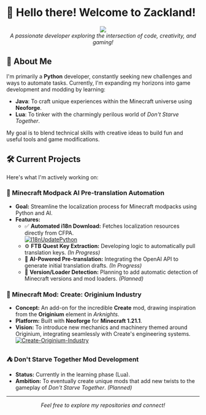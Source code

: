 # 👋 Hello there! Welcome to Zackland!

<p align="center">
  <img src="https://github-readme-stats.vercel.app/api?username=kressety&include_all_commits=true&theme=radical" /><br>
  <em>A passionate developer exploring the intersection of code, creativity, and gaming!</em>
</p>


## 🚀 About Me

I'm primarily a **Python** developer, constantly seeking new challenges and ways to automate tasks. Currently, I'm expanding my horizons into game development and modding by learning:

* **Java**: To craft unique experiences within the Minecraft universe using **Neoforge**.
* **Lua**: To tinker with the charmingly perilous world of *Don't Starve Together*.

My goal is to blend technical skills with creative ideas to build fun and useful tools and game modifications.

## 🛠️ Current Projects

Here's what I'm actively working on:

### 🤖 Minecraft Modpack AI Pre-translation Automation

* **Goal:** Streamline the localization process for Minecraft modpacks using Python and AI.
* **Features:**
    * ✅ **Automated i18n Download:** Fetches localization resources directly from CFPA.  
      [![I18nUpdatePython](https://github-readme-stats.vercel.app/api/pin/?username=zack-zzq&repo=I18nUpdatePython&theme=radical)](https://github.com/zack-zzq/I18nUpdatePython)
    * ⚙️ **FTB Quest Key Extraction:** Developing logic to automatically pull translation keys. *(In Progress)*
    * 🧠 **AI-Powered Pre-translation:** Integrating the OpenAI API to generate initial translation drafts. *(In Progress)*
    * 📅 **Version/Loader Detection:** Planning to add automatic detection of Minecraft versions and mod loaders. *(Planned)*

### 💎 Minecraft Mod: Create: Originium Industry

* **Concept:** An add-on for the incredible **Create** mod, drawing inspiration from the **Originium** element in *Arknights*.
* **Platform:** Built with **Neoforge** for **Minecraft 1.21.1**.
* **Vision:** To introduce new mechanics and machinery themed around Originium, integrating seamlessly with Create's engineering systems.  
  [![Create-Originium-Industry](https://github-readme-stats.vercel.app/api/pin/?username=zack-zzq&repo=Create-Originium-Industry&theme=radical)](https://github.com/zack-zzq/Create-Originium-Industry)

### ⛺ Don't Starve Together Mod Development

* **Status:** Currently in the learning phase (Lua).
* **Ambition:** To eventually create unique mods that add new twists to the gameplay of *Don't Starve Together*. *(Planned)*

---

<p align="center">
  <em>Feel free to explore my repositories and connect!</em>
</p>
